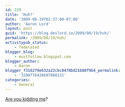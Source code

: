 ```yaml
---
id: 229
title: 'Huh?'
date: '2009-08-19T02:37:00-07:00'
author: 'Aaron Lord'
layout: post
guid: 'https://blog.devlord.io/2009/08/19/huh/'
permalink: /2009/08/19/huh/
activitypub_status:
    - federated
blogger_blog:
    - mustfollow.blogspot.com
blogger_author:
    - Aaron
blogger_f316279e632a22cbc8478bd21b80f9b4_permalink:
    - '3280776428697888131'
categories:
    - General
---
```


<a href="http://kimriddlebarger.squarespace.com/the-latest-post/2009/8/18/swell.html">Are you kidding me</a>?